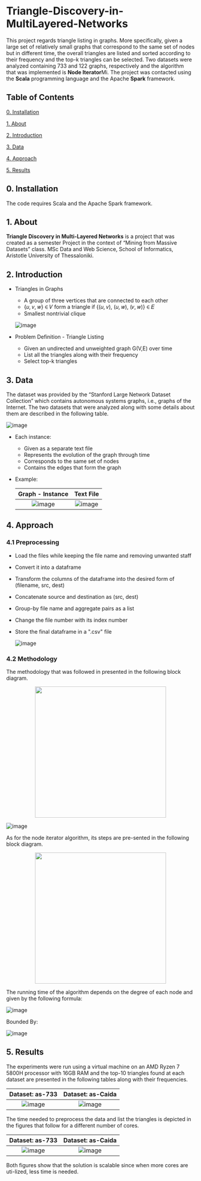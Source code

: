 # Triangle-Discovery-in-MultiLayered-Networks
This project regards triangle listing in graphs. More specifically, given a large set of relatively small graphs that correspond to the same set of nodes but in different time, the overall triangles are listed and sorted according to their frequency and the top-k triangles can be selected. Two datasets were analyzed containing 733 and 122 graphs, respectively and the algorithm that was implemented is **Node Iterator**Mi. The project was contacted using the **Scala** programming language and the Apache **Spark** framework.


## Table of Contents

[0. Installation](https://github.com/vickypar/Triangle-Discovery-in-MultiLayered-Networks#0-installation)

[1. About](https://github.com/vickypar/Triangle-Discovery-in-MultiLayered-Networks#1-about)

[2. Introduction](https://github.com/vickypar/Triangle-Discovery-in-MultiLayered-Networks#2-introduction)

[3. Data](https://github.com/vickypar/Triangle-Discovery-in-MultiLayered-Networks#3-data)

[4. Approach](https://github.com/vickypar/Triangle-Discovery-in-MultiLayered-Networks#4-approach)

[5. Results](https://github.com/vickypar/Triangle-Discovery-in-MultiLayered-Networks#5-results)


## 0. Installation 

The code requires Scala and the Apache Spark framework.

## 1. About

**Triangle Discovery in Multi-Layered Networks** is a project that was created as a semester Project in the context of “Mining from Massive Datasets” class.
MSc Data and Web Science, School of Informatics, Aristotle University of Thessaloniki.

## 2. Introduction

- Triangles in Graphs 
  - A group of three vertices that are connected to each other
  - {𝑢, 𝑣, 𝑤} ∈ 𝑉  form a triangle if {(𝑢, 𝑣), (𝑢, 𝑤), (𝑣, 𝑤)} ∈ 𝐸
  - Smallest nontrivial clique

  ![image](https://user-images.githubusercontent.com/95586847/179771791-7a56ac5a-9a54-4f4f-b10b-371e9cc9d311.png)
  
- Problem Definition - Triangle Listing
  - Given an undirected and unweighted graph G(V,E) over time
  - List all the triangles along with their frequency
  - Select top-k triangles

## 3. Data

The dataset was provided by the “Stanford Large Network Dataset Collection” which contains autonomous systems graphs, i.e., graphs of the Internet.
The two datasets that were analyzed along with some details about them are described in the following table.

![image](https://user-images.githubusercontent.com/95586847/179772411-2af1cc52-e1f1-42ba-bb39-39b4a8ede160.png)

- Each instance:
  - Given as a separate text file
  - Represents the evolution of the graph through time
  - Corresponds to the same set of nodes
  - Contains the edges that form the graph

- Example:

  Graph - Instance             |  Text File
  :-------------------------:|:-------------------------:
  ![image](https://user-images.githubusercontent.com/95586847/179773704-baf79b7f-0ded-461b-aa1c-ba6c11f82bef.png)  |  ![image](https://user-images.githubusercontent.com/95586847/179773782-f1f716c8-5d7c-4bf8-a082-2f9f04217c34.png)


## 4. Approach

### 4.1 Preprocessing
- Load the files while keeping the file name and removing unwanted staff
- Convert it into a dataframe
- Transform the columns of the dataframe into the desired form of (filename, src, dest)
- Concatenate source and destination as (src, dest)
- Group-by file name and aggregate pairs as a list 
- Change the file number with its index number
- Store the final dataframe in a ".csv" file

  ![image](https://user-images.githubusercontent.com/95586847/179775454-a13d9c7f-1896-4ee5-b364-5cfea6d68ec5.png)

### 4.2 Methodology

The methodology that was followed in presented in the following block diagram.

<center><img src="https://user-images.githubusercontent.com/95586847/179781307-52f53185-ff4e-4d22-8905-4abc73a639e0.png" width="350"></center>

![image](https://user-images.githubusercontent.com/95586847/179781390-a3890761-c22f-486d-a178-39d9a41a08c3.png)

As for the node iterator algorithm, its steps are pre-sented in the following block diagram.

<center><img src="https://user-images.githubusercontent.com/95586847/179778546-02e63019-adc5-4d10-ab82-be5ac0998b38.png" width="350"></center>

The running time of the algorithm depends on the degree of each node and given by the following formula:

![image](https://user-images.githubusercontent.com/95586847/179780352-cc246645-6a6d-483d-93ec-79c2892ae9ae.png)

Bounded By:

![image](https://user-images.githubusercontent.com/95586847/179783651-774aeba7-645a-4018-893b-9d4a09cd5da0.png)


## 5. Results
The experiments were run using a virtual machine on an AMD Ryzen 7 5800H processor with 16GB RAM and the top-10 triangles found at each dataset are presented in the following tables along with their frequencies.

Dataset: as-733             |  Dataset: as-Caida
:-------------------------:|:-------------------------:
![image](https://user-images.githubusercontent.com/95586847/179765092-c5f3d896-1e1d-41fb-8e41-e7b69a14caeb.png)  |  ![image](https://user-images.githubusercontent.com/95586847/179765458-edbe3221-d054-4146-8971-9351bcb641c0.png)

The time needed to preprocess the data and list the triangles is depicted in the figures that follow for a different number of cores. 

Dataset: as-733             |  Dataset: as-Caida
:-------------------------:|:-------------------------:
![image](https://user-images.githubusercontent.com/95586847/179766817-2a8736f4-5e52-4c45-8492-125655b2d7ba.png)  |  ![image](https://user-images.githubusercontent.com/95586847/179766872-a4f19fe9-5886-4139-a897-9dac720bcd4e.png)

Both figures show that the solution is scalable since when more cores are uti-lized, less time is needed.
